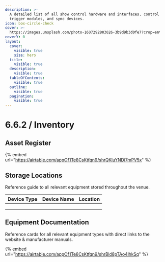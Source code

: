 ```yaml
---
description: >-
  A detailed list of all show control hardware and interfaces, control surfaces,
  trigger modules, and sync devices.
icon: box-circle-check
cover: >-
  https://images.unsplash.com/photo-1607292803026-3b9d9b3d0fe7?crop=entropy&cs=srgb&fm=jpg&ixid=M3wxOTcwMjR8MHwxfHNlYXJjaHw1fHxyZW1vdGUlMjBjb250cm9sJTIwaXBhZHxlbnwwfHx8fDE3NDY5MjM3NjN8MA&ixlib=rb-4.1.0&q=85
coverY: 0
layout:
  cover:
    visible: true
    size: hero
  title:
    visible: true
  description:
    visible: true
  tableOfContents:
    visible: true
  outline:
    visible: true
  pagination:
    visible: true
---
```


# 6.6.2 / Inventory

## Asset Register

{% embed url="https://airtable.com/appOf1Te8CsKtfqn9/shrQKluYNDi7mPV5x" %}

## Storage Locations

Reference guide to all relevant equipment stored throughout the venue.

| Device Type | Device Name | Location |
| ----------- | ----------- | -------- |
|             |             |          |
|             |             |          |
|             |             |          |

## Equipment Documentation

Reference cards for all relevant equipment types with direct links to the website & manufacturer manuals.

{% embed url="https://airtable.com/appOf1Te8CsKtfqn9/shrBld8pTAo4lhkSq" %}
